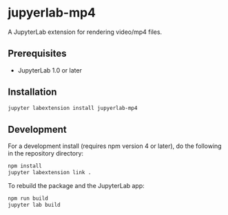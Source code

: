 # jupyerlab-mp4

A JupyterLab extension for rendering video/mp4 files.

## Prerequisites

* JupyterLab 1.0 or later

## Installation

```bash
jupyter labextension install jupyerlab-mp4
```

## Development

For a development install (requires npm version 4 or later), do the following in the repository directory:

```bash
npm install
jupyter labextension link .
```

To rebuild the package and the JupyterLab app:

```bash
npm run build
jupyter lab build
```

